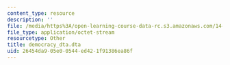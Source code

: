```yaml
---
content_type: resource
description: ''
file: /media/https%3A/open-learning-course-data-rc.s3.amazonaws.com/14-452-economic-growth-fall-2016/26454da905e00544ed421f91386ea86f_democracy_dta.dta
file_type: application/octet-stream
resourcetype: Other
title: democracy_dta.dta
uid: 26454da9-05e0-0544-ed42-1f91386ea86f
---
```


